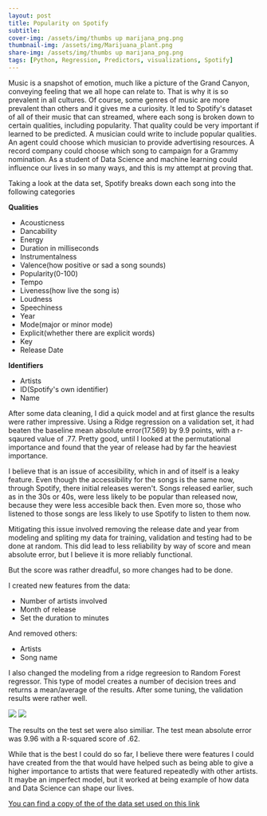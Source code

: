 ```yaml
---
layout: post
title: Popularity on Spotify
subtitle: 
cover-img: /assets/img/thumbs up marijana_png.png
thumbnail-img: /assets/img/Marijuana_plant.png
share-img: /assets/img/thumbs up marijana_png.png
tags: [Python, Regression, Predictors, visualizations, Spotify]
---
```



Music is a snapshot of emotion, much like a picture of the Grand Canyon, conveying feeling that we all hope can relate to. That is why it is so prevalent in all cultures. Of course, some genres of music are more prevalent than others and it gives me a curiosity. It led to Spotify's dataset of all of their music that can streamed, where each song is broken down to certain qualities, including popularity. That quality could be very important if learned to be predicted. A musician could write to include popular qualities. An agent could choose which musician to provide advertising resources. A record company could choose which song to campaign for a Grammy nomination. As a student of Data Science and machine learning could influence our lives in so many ways, and this is my attempt at proving that.

Taking a look at the data set, Spotify breaks down each song into the following categories

**Qualities**
*   Acousticness
*   Dancability
*   Energy
*   Duration in milliseconds
*   Instrumentalness
*   Valence(how positive or sad a song sounds)
*   Popularity(0-100)
*   Tempo
*   Liveness(how live the song is)
*   Loudness
*   Speechiness
*   Year
*   Mode(major or minor mode)
*   Explicit(whether there are explicit words)
*   Key
*   Release Date

**Identifiers**
*   Artists
*   ID(Spotify's own identifier)
*   Name

After some data cleaning, I did a quick model and at first glance the results were rather impressive. Using a Ridge regression on a validation set, it had beaten the baseline mean absolute error(17.569) by 9.9 points, with a r-sqaured value of .77. Pretty good, until I looked at the permutational importance and found that the year of release had by far the heaviest importance.

I believe that is an issue of accesibility, which in and of itself is a leaky feature. Even though the accessibility for the songs is the same now, through Spotify, there initial releases weren't. Songs released earlier, such as in the 30s or 40s, were less likely to be popular than released now, because they were less accesible back then. Even more so, those who listened to those songs are less likely to use Spotify to listen to them now.

Mitigating this issue involved removing the release date and year from modeling and spliting my data for training, validation and testing had to be done at random. This did lead to less reliability by way of score and mean absolute error, but I believe it is more reliably functional.

But the score was rather dreadful, so more changes had to be done.

I created new features from the data:
*   Number of artists involved
*   Month of release
*   Set the duration to minutes

And removed others:
*   Artists
*   Song name

I also changed the modeling from a ridge regreesion to Random Forest regressor. This type of model creates a number of decision trees and returns a mean/average of the results. After some tuning, the validation results were rather well.

![](https://i.imgur.com/oI6wF8f.png)
![](https://i.imgur.com/NMGsOaa.png)

The results on the test set were also similiar. The test mean absolute error was 9.96 with a R-squared score of .62. 

While that is the best I could do so far, I believe there were features I could have created from the that would have helped such as being able to give a higher importance to artists that were featured repeatedly with other artists. It maybe an imperfect model, but it worked at being example of how data and Data Science can shape our lives.

 [You can find a copy of the of the data set used on this link](https://www.kaggle.com/yamaerenay/spotify-dataset-19212020-160k-tracks)
